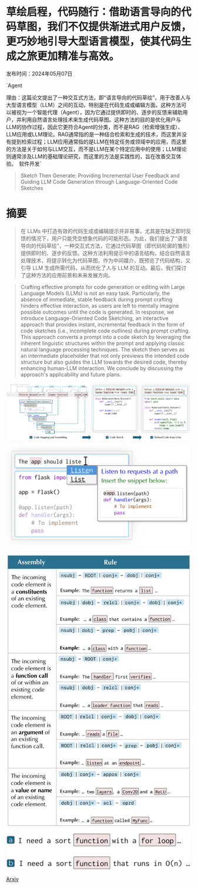 # 草绘启程，代码随行：借助语言导向的代码草图，我们不仅提供渐进式用户反馈，更巧妙地引导大型语言模型，使其代码生成之旅更加精准与高效。

发布时间：2024年05月07日

`Agent

理由：这篇论文提出了一种交互式方法，即“语言导向的代码草绘”，用于改善人与大型语言模型（LLM）之间的互动，特别是在代码生成或编辑方面。这种方法可以被视为一个智能代理（Agent），因为它通过提供即时的、逐步的反馈来辅助用户，并利用自然语言处理技术来生成代码草图。这种方法的目的是优化用户与LLM的协作过程，因此它更符合Agent的分类，而不是RAG（检索增强生成）、LLM应用或LLM理论。RAG通常指的是一种结合检索和生成的技术，而这里并没有提到检索过程；LLM应用通常指的是LLM在特定任务或领域中的应用，而这里的方法是关于如何与LLM交互，而不是LLM在某个特定应用中的使用；LLM理论则通常涉及LLM的基础理论研究，而这里的方法是实践性的，旨在改善交互体验。` `软件开发`

> Sketch Then Generate: Providing Incremental User Feedback and Guiding LLM Code Generation through Language-Oriented Code Sketches

# 摘要

> 在 LLMs 中打造有效的代码生成或编辑提示并非易事，尤其是在缺乏即时反馈的情况下，用户只能凭空想象代码的可能形态。为此，我们提出了“语言导向的代码草绘”，一种交互式方法，它通过代码草图（即代码轮廓的雏形）提供即时的、逐步的反馈。这种方法利用提示中的语言结构，结合自然语言处理技术，将提示转化为代码草图，作为中间媒介，既预览了代码结构，又引导 LLM 生成所需代码，从而优化了人与 LLM 的互动。最后，我们探讨了这种方法的应用前景和未来发展方向。

> Crafting effective prompts for code generation or editing with Large Language Models (LLMs) is not an easy task. Particularly, the absence of immediate, stable feedback during prompt crafting hinders effective interaction, as users are left to mentally imagine possible outcomes until the code is generated. In response, we introduce Language-Oriented Code Sketching, an interactive approach that provides instant, incremental feedback in the form of code sketches (i.e., incomplete code outlines) during prompt crafting. This approach converts a prompt into a code sketch by leveraging the inherent linguistic structures within the prompt and applying classic natural language processing techniques. The sketch then serves as an intermediate placeholder that not only previews the intended code structure but also guides the LLM towards the desired code, thereby enhancing human-LLM interaction. We conclude by discussing the approach's applicability and future plans.

![草绘启程，代码随行：借助语言导向的代码草图，我们不仅提供渐进式用户反馈，更巧妙地引导大型语言模型，使其代码生成之旅更加精准与高效。](../../../paper_images/2405.03998/x1.png)

![草绘启程，代码随行：借助语言导向的代码草图，我们不仅提供渐进式用户反馈，更巧妙地引导大型语言模型，使其代码生成之旅更加精准与高效。](../../../paper_images/2405.03998/x2.png)

![草绘启程，代码随行：借助语言导向的代码草图，我们不仅提供渐进式用户反馈，更巧妙地引导大型语言模型，使其代码生成之旅更加精准与高效。](../../../paper_images/2405.03998/x3.png)

![草绘启程，代码随行：借助语言导向的代码草图，我们不仅提供渐进式用户反馈，更巧妙地引导大型语言模型，使其代码生成之旅更加精准与高效。](../../../paper_images/2405.03998/x4.png)

[Arxiv](https://arxiv.org/abs/2405.03998)
